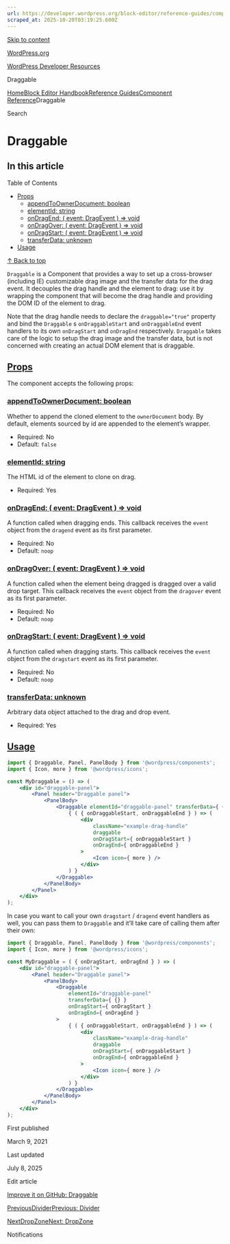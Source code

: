 ```yaml
---
url: https://developer.wordpress.org/block-editor/reference-guides/components/draggable
scraped_at: 2025-10-20T03:19:25.600Z
---
```


[Skip to content](https://developer.wordpress.org/block-editor/reference-guides/components/draggable/#wp--skip-link--target)

[WordPress.org](https://wordpress.org/)

[WordPress Developer Resources](https://developer.wordpress.org/)

Draggable


[Home](https://developer.wordpress.org/)[Block Editor Handbook](https://developer.wordpress.org/block-editor/)[Reference Guides](https://developer.wordpress.org/block-editor/reference-guides/)[Component Reference](https://developer.wordpress.org/block-editor/reference-guides/components/)Draggable

Search

# Draggable

## In this article

Table of Contents

- [Props](https://developer.wordpress.org/block-editor/reference-guides/components/draggable/#props)
  - [appendToOwnerDocument: boolean](https://developer.wordpress.org/block-editor/reference-guides/components/draggable/#appendtoownerdocument-boolean)
  - [elementId: string](https://developer.wordpress.org/block-editor/reference-guides/components/draggable/#elementid-string)
  - [onDragEnd: ( event: DragEvent ) => void](https://developer.wordpress.org/block-editor/reference-guides/components/draggable/#ondragend-event-dragevent-void)
  - [onDragOver: ( event: DragEvent ) => void](https://developer.wordpress.org/block-editor/reference-guides/components/draggable/#ondragover-event-dragevent-void)
  - [onDragStart: ( event: DragEvent ) => void](https://developer.wordpress.org/block-editor/reference-guides/components/draggable/#ondragstart-event-dragevent-void)
  - [transferData: unknown](https://developer.wordpress.org/block-editor/reference-guides/components/draggable/#transferdata-unknown)
- [Usage](https://developer.wordpress.org/block-editor/reference-guides/components/draggable/#usage)

[↑ Back to top](https://developer.wordpress.org/block-editor/reference-guides/components/draggable/#wp--skip-link--target)

`Draggable` is a Component that provides a way to set up a cross-browser (including IE) customizable drag image and the transfer data for the drag event. It decouples the drag handle and the element to drag: use it by wrapping the component that will become the drag handle and providing the DOM ID of the element to drag.

Note that the drag handle needs to declare the `draggable="true"` property and bind the `Draggable` s `onDraggableStart` and `onDraggableEnd` event handlers to its own `onDragStart` and `onDragEnd` respectively. `Draggable` takes care of the logic to setup the drag image and the transfer data, but is not concerned with creating an actual DOM element that is draggable.

## [Props](https://developer.wordpress.org/block-editor/reference-guides/components/draggable/\#props)

The component accepts the following props:

### [appendToOwnerDocument: boolean](https://developer.wordpress.org/block-editor/reference-guides/components/draggable/\#appendtoownerdocument-boolean)

Whether to append the cloned element to the `ownerDocument` body. By default, elements sourced by id are appended to the element’s wrapper.

- Required: No
- Default: `false`

### [elementId: string](https://developer.wordpress.org/block-editor/reference-guides/components/draggable/\#elementid-string)

The HTML id of the element to clone on drag.

- Required: Yes

### [onDragEnd: ( event: DragEvent ) => void](https://developer.wordpress.org/block-editor/reference-guides/components/draggable/\#ondragend-event-dragevent-void)

A function called when dragging ends. This callback receives the `event` object from the `dragend` event as its first parameter.

- Required: No
- Default: `noop`

### [onDragOver: ( event: DragEvent ) => void](https://developer.wordpress.org/block-editor/reference-guides/components/draggable/\#ondragover-event-dragevent-void)

A function called when the element being dragged is dragged over a valid drop target. This callback receives the `event` object from the `dragover` event as its first parameter.

- Required: No
- Default: `noop`

### [onDragStart: ( event: DragEvent ) => void](https://developer.wordpress.org/block-editor/reference-guides/components/draggable/\#ondragstart-event-dragevent-void)

A function called when dragging starts. This callback receives the `event` object from the `dragstart` event as its first parameter.

- Required: No
- Default: `noop`

### [transferData: unknown](https://developer.wordpress.org/block-editor/reference-guides/components/draggable/\#transferdata-unknown)

Arbitrary data object attached to the drag and drop event.

- Required: Yes

## [Usage](https://developer.wordpress.org/block-editor/reference-guides/components/draggable/\#usage)

```jsx
import { Draggable, Panel, PanelBody } from '@wordpress/components';
import { Icon, more } from '@wordpress/icons';

const MyDraggable = () => (
    <div id="draggable-panel">
        <Panel header="Draggable panel">
            <PanelBody>
                <Draggable elementId="draggable-panel" transferData={ {} }>
                    { ( { onDraggableStart, onDraggableEnd } ) => (
                        <div
                            className="example-drag-handle"
                            draggable
                            onDragStart={ onDraggableStart }
                            onDragEnd={ onDraggableEnd }
                        >
                            <Icon icon={ more } />
                        </div>
                    ) }
                </Draggable>
            </PanelBody>
        </Panel>
    </div>
);

```

In case you want to call your own `dragstart` / `dragend` event handlers as well, you can pass them to `Draggable` and it’ll take care of calling them after their own:

```jsx
import { Draggable, Panel, PanelBody } from '@wordpress/components';
import { Icon, more } from '@wordpress/icons';

const MyDraggable = ( { onDragStart, onDragEnd } ) => (
    <div id="draggable-panel">
        <Panel header="Draggable panel">
            <PanelBody>
                <Draggable
                    elementId="draggable-panel"
                    transferData={ {} }
                    onDragStart={ onDragStart }
                    onDragEnd={ onDragEnd }
                >
                    { ( { onDraggableStart, onDraggableEnd } ) => (
                        <div
                            className="example-drag-handle"
                            draggable
                            onDragStart={ onDraggableStart }
                            onDragEnd={ onDraggableEnd }
                        >
                            <Icon icon={ more } />
                        </div>
                    ) }
                </Draggable>
            </PanelBody>
        </Panel>
    </div>
);

```

First published

March 9, 2021

Last updated

July 8, 2025

Edit article

[Improve it on GitHub: Draggable](https://github.com/WordPress/gutenberg/edit/trunk/packages/components/src/draggable/README.md)

[PreviousDividerPrevious: Divider](https://developer.wordpress.org/block-editor/reference-guides/components/divider/)

[NextDropZoneNext: DropZone](https://developer.wordpress.org/block-editor/reference-guides/components/drop-zone/)

Notifications